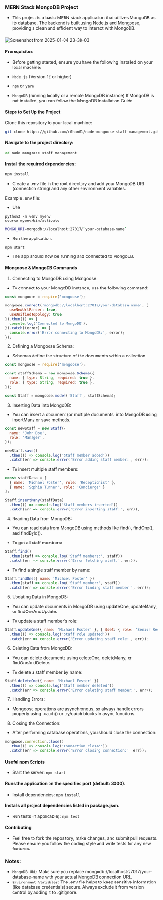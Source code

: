 ### MERN Stack MongoDB Project
- This project is a basic MERN stack application that utilizes MongoDB as its database. The backend is built using Node.js and Mongoose, providing a clean and efficient way to interact with MongoDB.
###
![Screenshot from 2025-01-04 23-38-03](https://github.com/user-attachments/assets/bbf8ad19-343c-4d26-b843-365a680bf4ed)

#### Prerequisites
- Before getting started, ensure you have the following installed on your local machine:

- `Node.js` (Version 12 or higher)
- `npm` or `yarn`
- `MongoDB` (running locally or a remote MongoDB instance)
If MongoDB is not installed, you can follow the MongoDB Installation Guide.

#### Steps to Set Up the Project
Clone this repository to your local machine:

```bash
git clone https://github.com/r0han01/node-mongoose-staff-management.git
```
#### Navigate to the project directory:

```bash
cd node-mongoose-staff-management
```
#### Install the required dependencies:

```bash
npm install
```
- Create a .env file in the root directory and add your MongoDB URI (connection string) and any other environment variables.

Example .env file: 

- Use 

```
python3 -m venv myenv
source myenv/bin/activate
```

```bash
MONGO_URI=mongodb://localhost:27017/`your-database-name`
```
- Run the application:

```bash
npm start
```
- The app should now be running and connected to MongoDB.

#### Mongoose & MongoDB Commands
1. Connecting to MongoDB using Mongoose:
- To connect to your MongoDB instance, use the following command:

```javascript
const mongoose = require('mongoose');

mongoose.connect('mongodb://localhost:27017/your-database-name', {
  useNewUrlParser: true,
  useUnifiedTopology: true
}).then(() => {
  console.log('Connected to MongoDB');
}).catch((error) => {
  console.error('Error connecting to MongoDB:', error);
});
```
2. Defining a Mongoose Schema:
- Schemas define the structure of the documents within a collection.

```javascript
const mongoose = require('mongoose');

const staffSchema = new mongoose.Schema({
  name: { type: String, required: true },
  role: { type: String, required: true },
});

const Staff = mongoose.model('Staff', staffSchema);
```
3. Inserting Data into MongoDB:
- You can insert a document (or multiple documents) into MongoDB using insertMany or save methods.

```javascript
const newStaff = new Staff({
  name: 'John Doe',
  role: 'Manager',
});

newStaff.save()
  .then(() => console.log('Staff member added'))
  .catch(err => console.error('Error adding staff member:', err));
  ```
- To insert multiple staff members:

```javascript
const staffData = [
  { name: 'Michael Foster', role: 'Receptionist' },
  { name: 'Sophia Turner', role: 'Concierge' }
];

Staff.insertMany(staffData)
  .then(() => console.log('Staff members inserted'))
  .catch(err => console.error('Error inserting staff:', err));
  ```
4. Reading Data from MongoDB:
- You can read data from MongoDB using methods like find(), findOne(), and findById().

- To get all staff members:

```javascript
Staff.find()
  .then(staff => console.log('Staff members:', staff))
  .catch(err => console.error('Error fetching staff:', err));
  ```
- To find a single staff member by name:

```javascript
Staff.findOne({ name: 'Michael Foster' })
  .then(staff => console.log('Staff member:', staff))
  .catch(err => console.error('Error finding staff member:', err));
  ```
5. Updating Data in MongoDB:
- You can update documents in MongoDB using updateOne, updateMany, or findOneAndUpdate.

- To update a staff member's role:

```javascript
Staff.updateOne({ name: 'Michael Foster' }, { $set: { role: 'Senior Receptionist' } })
  .then(() => console.log('Staff role updated'))
  .catch(err => console.error('Error updating staff role:', err));
  ```
6. Deleting Data from MongoDB:
- You can delete documents using deleteOne, deleteMany, or findOneAndDelete.

- To delete a staff member by name:

```javascript
Staff.deleteOne({ name: 'Michael Foster' })
  .then(() => console.log('Staff member deleted'))
  .catch(err => console.error('Error deleting staff member:', err));
  ```
7. Handling Errors:
- Mongoose operations are asynchronous, so always handle errors properly using .catch() or try/catch blocks in async functions.

8. Closing the Connection:
- After performing database operations, you should close the connection:

```javascript
mongoose.connection.close()
  .then(() => console.log('Connection closed'))
  .catch(err => console.error('Error closing connection:', err));
  ```
#### Useful npm Scripts
- Start the server: `npm start`

#### Runs the application on the specified port (default: 3000).
- Install dependencies: `npm install`

#### Installs all project dependencies listed in package.json.
- Run tests (if applicable): `npm test
`
#### Contributing
- Feel free to fork the repository, make changes, and submit pull requests. Please ensure you follow the coding style and write tests for any new features.


### Notes:
- `MongoDB URL`: Make sure you replace mongodb://localhost:27017/your-database-name with your actual MongoDB connection URL.
- `Environment Variables`: The .env file helps to keep sensitive information (like database credentials) secure. Always exclude it from version control by adding it to .gitignore.
